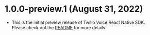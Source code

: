 1.0.0-preview.1 (August 31, 2022)
=================================

- This is the initial preview release of Twilio Voice React Native SDK. Please check out the [README](README.md) for more details.
